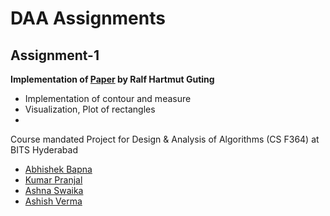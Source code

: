 # DAA Assignments
## Assignment-1
__Implementation of [Paper](https://link.springer.com/article/10.1007/BF00264251) by Ralf Hartmut Guting__
- Implementation of contour and measure
- Visualization, Plot of rectangles
- 
Course mandated Project for Design & Analysis of Algorithms (CS F364) at BITS Hyderabad
- [Abhishek Bapna](https://github.com/LuciFR1809)
- [Kumar Pranjal](https://github.com/kpranjal2047)
- [Ashna Swaika](https://github.com/ash9swaika)
- [Ashish Verma](https://github.com/brickster241)


